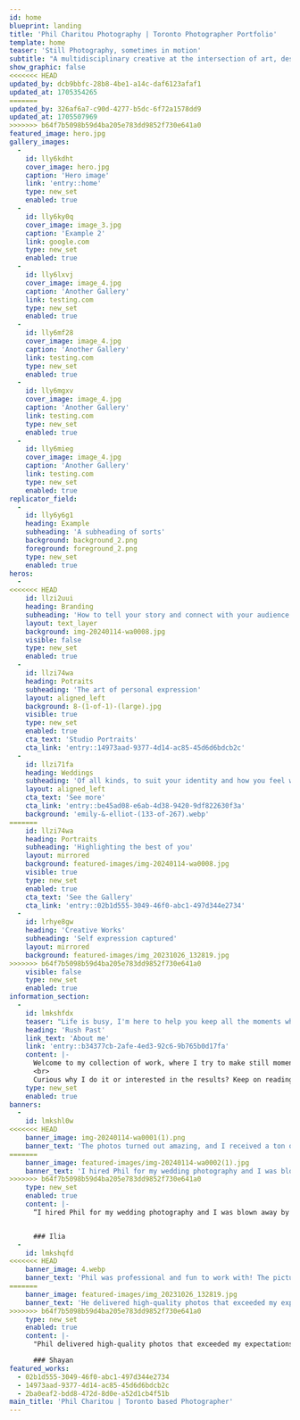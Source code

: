 ```yaml
---
id: home
blueprint: landing
title: 'Phil Charitou Photography | Toronto Photographer Portfolio'
template: home
teaser: 'Still Photography, sometimes in motion'
subtitle: "A multidisciplinary creative at the intersection of art, design and technology. I'm on a mission to explore, create meaning and provoke emotions through design and storytelling."
show_graphic: false
<<<<<<< HEAD
updated_by: dcb9bbfc-28b8-4be1-a14c-daf6123afaf1
updated_at: 1705354265
=======
updated_by: 326af6a7-c90d-4277-b5dc-6f72a1578dd9
updated_at: 1705507969
>>>>>>> b64f7b5098b59d4ba205e783dd9852f730e641a0
featured_image: hero.jpg
gallery_images:
  -
    id: lly6kdht
    cover_image: hero.jpg
    caption: 'Hero image'
    link: 'entry::home'
    type: new_set
    enabled: true
  -
    id: lly6ky0q
    cover_image: image_3.jpg
    caption: 'Example 2'
    link: google.com
    type: new_set
    enabled: true
  -
    id: lly6lxvj
    cover_image: image_4.jpg
    caption: 'Another Gallery'
    link: testing.com
    type: new_set
    enabled: true
  -
    id: lly6mf28
    cover_image: image_4.jpg
    caption: 'Another Gallery'
    link: testing.com
    type: new_set
    enabled: true
  -
    id: lly6mgxv
    cover_image: image_4.jpg
    caption: 'Another Gallery'
    link: testing.com
    type: new_set
    enabled: true
  -
    id: lly6mieg
    cover_image: image_4.jpg
    caption: 'Another Gallery'
    link: testing.com
    type: new_set
    enabled: true
replicator_field:
  -
    id: lly6y6g1
    heading: Example
    subheading: 'A subheading of sorts'
    background: background_2.png
    foreground: foreground_2.png
    type: new_set
    enabled: true
heros:
  -
<<<<<<< HEAD
    id: llzi2uui
    heading: Branding
    subheading: 'How to tell your story and connect with your audience.'
    layout: text_layer
    background: img-20240114-wa0008.jpg
    visible: false
    type: new_set
    enabled: true
  -
    id: llzi74wa
    heading: Potraits
    subheading: 'The art of personal expression'
    layout: aligned_left
    background: 8-(1-of-1)-(large).jpg
    visible: true
    type: new_set
    enabled: true
    cta_text: 'Studio Portraits'
    cta_link: 'entry::14973aad-9377-4d14-ac85-45d6d6bdcb2c'
  -
    id: llzi71fa
    heading: Weddings
    subheading: 'Of all kinds, to suit your identity and how you feel within a snippet of time'
    layout: aligned_left
    cta_text: 'See more'
    cta_link: 'entry::be45ad08-e6ab-4d38-9420-9df822630f3a'
    background: 'emily-&-elliot-(133-of-267).webp'
=======
    id: llzi74wa
    heading: Portraits
    subheading: 'Highlighting the best of you'
    layout: mirrored
    background: featured-images/img-20240114-wa0008.jpg
    visible: true
    type: new_set
    enabled: true
    cta_text: 'See the Gallery'
    cta_link: 'entry::02b1d555-3049-46f0-abc1-497d344e2734'
  -
    id: lrhye8gw
    heading: 'Creative Works'
    subheading: 'Self expression captured'
    layout: mirrored
    background: featured-images/img_20231026_132819.jpg
>>>>>>> b64f7b5098b59d4ba205e783dd9852f730e641a0
    visible: false
    type: new_set
    enabled: true
information_section:
  -
    id: lmkshfdx
    teaser: "Life is busy, I'm here to help you keep all the moments which"
    heading: 'Rush Past'
    link_text: 'About me'
    link: 'entry::b34377cb-2afe-4ed3-92c6-9b765b0d17fa'
    content: |-
      Welcome to my collection of work, where I try to make still moments come to life and etch stories in every frame. Through the expression via composition, the beauty of individuals, their willingness to share their life, and the beautiful technology that allows us to capture it all. 
      <br>
      Curious why I do it or interested in the results? Keep on reading.
    type: new_set
    enabled: true
banners:
  -
    id: lmkshl0w
<<<<<<< HEAD
    banner_image: img-20240114-wa0001(1).png
    banner_text: 'The photos turned out amazing, and I received a ton of compliments on them. I would highly recommend Phil to anyone looking for a photographer with a good eye.'
=======
    banner_image: featured-images/img-20240114-wa0002(1).jpg
    banner_text: 'I hired Phil for my wedding photography and I was blown away by the results. He captured every moment beautifully and creatively. He was professional, friendly, and easy to work with. I highly recommend him to anyone looking for a talented photographer.'
>>>>>>> b64f7b5098b59d4ba205e783dd9852f730e641a0
    type: new_set
    enabled: true
    content: |-
      “I hired Phil for my wedding photography and I was blown away by the results. He captured every moment beautifully and creatively. He was professional, friendly, and easy to work with. I highly recommend him to anyone looking for a talented photographer.”


      ### Ilia
  -
    id: lmkshqfd
<<<<<<< HEAD
    banner_image: 4.webp
    banner_text: 'Phil was professional and fun to work with! The pictures turned out exactly as we had hoped they would.'
=======
    banner_image: featured-images/img_20231026_132819.jpg
    banner_text: 'He delivered high-quality photos that exceeded my expectations. He is truly a gem in the photography industry.'
>>>>>>> b64f7b5098b59d4ba205e783dd9852f730e641a0
    type: new_set
    enabled: true
    content: |-
      "Phil delivered high-quality photos that exceeded my expectations. He is truly a gem in the photography industry."

      ### Shayan
featured_works:
  - 02b1d555-3049-46f0-abc1-497d344e2734
  - 14973aad-9377-4d14-ac85-45d6d6bdcb2c
  - 2ba0eaf2-bdd8-472d-8d0e-a52d1cb4f51b
main_title: 'Phil Charitou | Toronto based Photographer'
---
```

